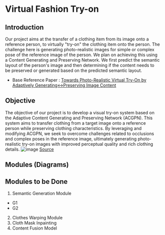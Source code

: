 # Virtual Fashion Try-on
## Introduction
Our project aims at the transfer of a clothing item from its image onto a reference person, to virtually "try-on" the clothing item onto the person. The challenge here is generating photo-realistic images for simple or complex pose of the reference image of the person.
We plan on achieving this using a Content Generating and Preserving Network. We first predict the semantic layout of the person's image and then determining if the content needs to be preserved or generated based on the predicted semantic layout.
- Base Reference Paper : [Towards Photo-Realistic Virtual Try-On by Adaptively Generating↔Preserving Image Content](https://doi.org/10.48550/arXiv.2003.05863)

## Objective
The objective of our project is to develop a visual try-on system based on the Adaptive Content Generating and Preserving Network (ACGPN). This system aims to transfer clothing from a target image onto a reference person while preserving clothing characteristics. By leveraging and modifying ACGPN, we seek to overcome challenges related to occlusions and complex poses in the reference image, ultimately generating photo-realistic try-on images with improved perceptual quality and rich clothing details.
![image](https://github.com/Pulkit002/Fashion-Try-On/assets/113465232/eceb8da5-dd12-4767-9e9c-4b30f534c5f3)
[Source](https://doi.org/10.48550/arXiv.2003.05863)
## Modules (Diagrams)

## Modules to be Done
1. Semantic Generation Module
- G1
- G2
2. Clothes Warping Module
3. Cloth Mask Inpainting
4. Content Fusion Model

